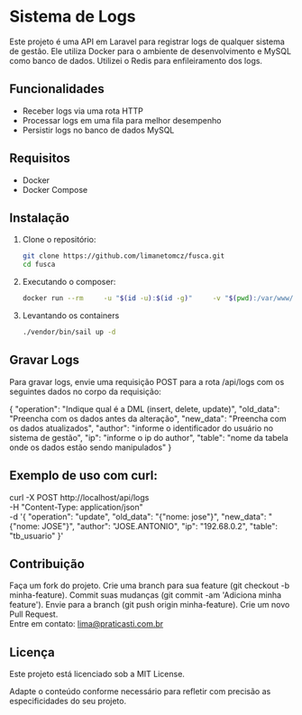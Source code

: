 # Sistema de Logs

Este projeto é uma API em Laravel para registrar logs de qualquer sistema de gestão. Ele utiliza Docker para o ambiente de desenvolvimento e MySQL como banco de dados. Utilizei o Redis para enfileiramento dos logs.

## Funcionalidades

- Receber logs via uma rota HTTP
- Processar logs em uma fila para melhor desempenho
- Persistir logs no banco de dados MySQL

## Requisitos

- Docker
- Docker Compose

## Instalação

1. Clone o repositório:

    ```bash
    git clone https://github.com/limanetomcz/fusca.git
    cd fusca

2. Executando o composer:
    ```bash
    docker run --rm     -u "$(id -u):$(id -g)"     -v "$(pwd):/var/www/html"     -w /var/www/html     laravelsail/php82-composer:latest     composer install --ignore-platform-reqs

3. Levantando os containers
    
    ```bash
    ./vendor/bin/sail up -d

## Gravar Logs

Para gravar logs, envie uma requisição POST para a rota /api/logs com os seguintes dados no corpo da requisição:   

{
  "operation": "Indique qual é a DML (insert, delete, update)",
  "old_data":  "Preencha com os dados antes da alteração",
  "new_data":  "Preencha com os dados atualizados",
  "author":    "informe o identificador do usuário no sistema de gestão",
  "ip":        "informe o ip do author",
  "table":     "nome da tabela onde os dados estão sendo manipulados"
}


## Exemplo de uso com curl:

curl -X POST http://localhost/api/logs \
    -H "Content-Type: application/json" \
    -d '{
        "operation": "update",
        "old_data":  "{"nome: jose"}",
        "new_data":  "{"nome: JOSE"}",
        "author":    "JOSE.ANTONIO",
        "ip":        "192.68.0.2",
        "table":     "tb_usuario"
    }'

## Contribuição

Faça um fork do projeto.
Crie uma branch para sua feature (git checkout -b minha-feature).
Commit suas mudanças (git commit -am 'Adiciona minha feature').
Envie para a branch (git push origin minha-feature).
Crie um novo Pull Request.    
Entre em contato: lima@praticasti.com.br

## Licença
Este projeto está licenciado sob a MIT License.

Adapte o conteúdo conforme necessário para refletir com precisão as especificidades do seu projeto.
